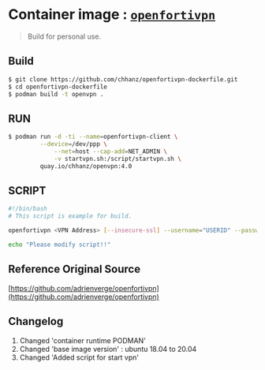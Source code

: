 # Container image : [`openfortivpn`](https://quay.io/repository/chhanz/openvpn)   
> Build for personal use.   

## Build
```bash
$ git clone https://github.com/chhanz/openfortivpn-dockerfile.git
$ cd openfortivpn-dockerfile
$ podman build -t openvpn .
```
   
## RUN
```bash
$ podman run -d -ti --name=openfortivpn-client \
   	     --device=/dev/ppp \
             --net=host --cap-add=NET_ADMIN \
             -v startvpn.sh:/script/startvpn.sh \
 	     quay.io/chhanz/openvpn:4.0
```
   
## SCRIPT
```bash
#!/bin/bash
# This script is example for build.

openfortivpn <VPN Address> [--insecure-ssl] --username="USERID" --password="PASSWD" [--set-routes=0]

echo "Please modify script!!"
```
    
## Reference Original Source
[https://github.com/adrienverge/openfortivpn](https://github.com/adrienverge/openfortivpn)

## Changelog
1. Changed 'container runtime PODMAN'
2. Changed 'base image version' : ubuntu 18.04 to 20.04
3. Changed 'Added script for start vpn'
